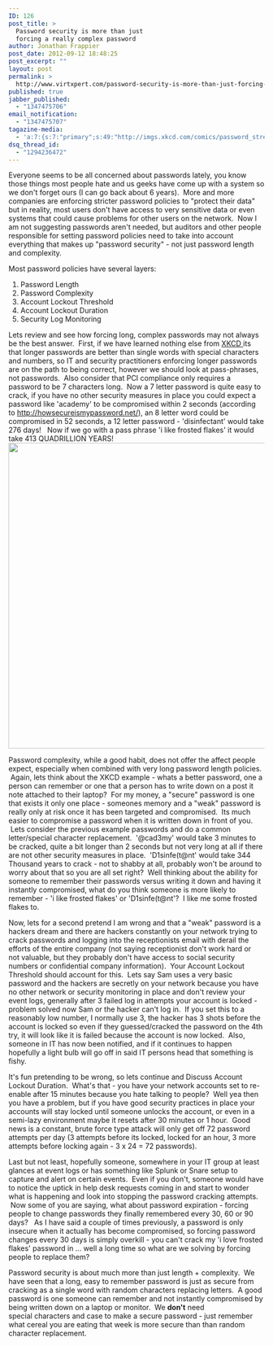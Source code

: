 ```yaml
---
ID: 126
post_title: >
  Password security is more than just
  forcing a really complex password
author: Jonathan Frappier
post_date: 2012-09-12 18:48:25
post_excerpt: ""
layout: post
permalink: >
  http://www.virtxpert.com/password-security-is-more-than-just-forcing-a-really-complex-password/
published: true
jabber_published:
  - "1347475706"
email_notification:
  - "1347475707"
tagazine-media:
  - 'a:7:{s:7:"primary";s:49:"http://imgs.xkcd.com/comics/password_strength.png";s:6:"images";a:1:{s:49:"http://imgs.xkcd.com/comics/password_strength.png";a:6:{s:8:"file_url";s:49:"http://imgs.xkcd.com/comics/password_strength.png";s:5:"width";i:740;s:6:"height";i:601;s:4:"type";s:5:"image";s:4:"area";i:444740;s:9:"file_path";s:0:"";}}s:6:"videos";a:0:{}s:11:"image_count";i:1;s:6:"author";s:7:"7110326";s:7:"blog_id";s:8:"38472741";s:9:"mod_stamp";s:19:"2012-09-12 18:48:25";}'
dsq_thread_id:
  - "1294236472"
---
```

Everyone seems to be all concerned about passwords lately, you know those things most people hate and us geeks have come up with a system so we don't forget ours (I can go back about 6 years).  More and more companies are enforcing stricter password policies to "protect their data" but in reality, most users don't have access to very sensitive data or even systems that could cause problems for other users on the network.  Now I am not suggesting passwords aren't needed, but auditors and other people responsible for setting password policies need to take into account everything that makes up "password security" - not just password length and complexity.

Most password policies have several layers:
<ol>
	<li>Password Length</li>
	<li>Password Complexity</li>
	<li>Account Lockout Threshold</li>
	<li>Account Lockout Duration</li>
	<li>Security Log Monitoring</li>
</ol>
Lets review and see how forcing long, complex passwords may not always be the best answer.  First, if we have learned nothing else from <a href="http://xkcd.com/936/" target="_blank">XKCD </a>its that longer passwords are better than single words with special characters and numbers, so IT and security practitioners enforcing longer passwords are on the path to being correct, however we should look at pass-phrases, not passwords.  Also consider that PCI compliance only requires a password to be 7 characters long.  Now a 7 letter password is quite easy to crack, if you have no other security measures in place you could expect a password like 'academy' to be compromised within 2 seconds (according to <a href="http://howsecureismypassword.net/">http://howsecureismypassword.net/</a>), an 8 letter word could be compromised in 52 seconds, a 12 letter password - 'disinfectant' would take 276 days!   Now if we go with a pass phrase 'i like frosted flakes' it would take 413 QUADRILLION YEARS!

<img class="aligncenter" title="&quot;Unlearn what you have learned&quot; - Yoda" src="http://imgs.xkcd.com/comics/password_strength.png" alt="" width="740" height="601" />

Password complexity, while a good habit, does not offer the affect people expect, especially when combined with very long password length policies.  Again, lets think about the XKCD example - whats a better password, one a person can remember or one that a person has to write down on a post it note attached to their laptop?  For my money, a "secure" password is one that exists it only one place - someones memory and a "weak" password is really only at risk once it has been targeted and compromised.  Its much easier to compromise a password when it is written down in front of you.  Lets consider the previous example passwords and do a common letter/special character replacement.  '@cad3my' would take 3 minutes to be cracked, quite a bit longer than 2 seconds but not very long at all if there are not other security measures in place.  'D1sinfe(t@nt' would take 344 Thousand years to crack - not to shabby at all, probably won't be around to worry about that so you are all set right?  Well thinking about the ability for someone to remember their passwords versus writing it down and having it instantly compromised, what do you think someone is more likely to remember - 'i like frosted flakes' or 'D1sinfe(t@nt'?  I like me some frosted flakes to.

Now, lets for a second pretend I am wrong and that a "weak" password is a hackers dream and there are hackers constantly on your network trying to crack passwords and logging into the receptionists email with derail the efforts of the entire company (not saying receptionist don't work hard or not valuable, but they probably don't have access to social security numbers or confidential company information).  Your Account Lockout Threshold should account for this.  Lets say Sam uses a very basic password and the hackers are secretly on your network because you have no other network or security monitoring in place and don't review your event logs, generally after 3 failed log in attempts your account is locked - problem solved now Sam or the hacker can't log in.  If you set this to a reasonably low number, I normally use 3, the hacker has 3 shots before the account is locked so even if they guessed/cracked the password on the 4th try, it will look like it is failed because the account is now locked.  Also, someone in IT has now been notified, and if it continues to happen hopefully a light bulb will go off in said IT persons head that something is fishy.

It's fun pretending to be wrong, so lets continue and Discuss Account Lockout Duration.  What's that - you have your network accounts set to re-enable after 15 minutes because you hate talking to people?  Well yea then you have a problem, but if you have good security practices in place your accounts will stay locked until someone unlocks the account, or even in a semi-lazy environment maybe it resets after 30 minutes or 1 hour.  Good news is a constant, brute force type attack will only get off 72 password attempts per day (3 attempts before its locked, locked for an hour, 3 more attempts before locking again - 3 x 24 = 72 passwords).

Last but not least, hopefully someone, somewhere in your IT group at least glances at event logs or has something like Splunk or Snare setup to capture and alert on certain events.  Even if you don't, someone would have to notice the uptick in help desk requests coming in and start to wonder what is happening and look into stopping the password cracking attempts.  Now some of you are saying, what about password expiration - forcing people to change passwords they finally remembered every 30, 60 or 90 days?   As I have said a couple of times previously, a password is only insecure when it actually has become compromised, so forcing password changes every 30 days is simply overkill - you can't crack my 'i love frosted flakes' password in ... well a long time so what are we solving by forcing people to replace them?

Password security is about much more than just length + complexity.  We have seen that a long, easy to remember password is just as secure from cracking as a single word with random characters replacing letters.  A good password is one someone can remember and not instantly compromised by being written down on a laptop or monitor.  We <strong>don't</strong> need special characters and case to make a secure password - just remember what cereal you are eating that week is more secure than than random character replacement.